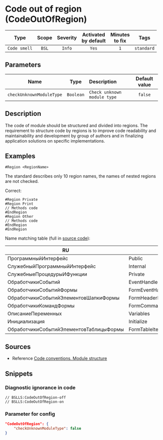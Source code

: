 # Code out of region (CodeOutOfRegion)

 Type | Scope | Severity | Activated<br>by default | Minutes<br>to fix | Tags 
 :-: | :-: | :-: | :-: | :-: | :-: 
 `Code smell` | `BSL` | `Info` | `Yes` | `1` | `standard` 

## Parameters 

 Name | Type | Description | Default value 
 :-: | :-: | :-- | :-: 
 `checkUnknownModuleType` | `Boolean` | ```Check unknown module type``` | ```false``` 

<!-- Блоки выше заполняются автоматически, не трогать -->
## Description

<!-- Описание диагностики заполняется вручную. Необходимо понятным языком описать смысл и схему работу -->

The code of module should be structured and divided into regions.
 The requirement to structure code by regions is to improve code readability and maintainability and development by group of authors and in finalizing application solutions on specific implementations.

## Examples

<!-- В данном разделе приводятся примеры, на которые диагностика срабатывает, а также можно привести пример, как можно исправить ситуацию -->

```bsl
#Region <RegionName>
```

The standard describes only 10 region names, the names of nested regions are not checked.

Correct:

```bsl
#Region Private
#Region Print
// Methods code
#EndRegion
#Region Other
// Methods code
#EndRegion
#EndRegion
```

Name matching table (full in [source code](https://github.com/1c-syntax/bsl-language-server/blob/develop/src/main/java/com/github/_1c_syntax/bsl/languageserver/utils/Keywords.java#L255)):

RU | EN
--- | ---
ПрограммныйИнтерфейс | Public
СлужебныйПрограммныйИнтерфейс | Internal
СлужебныеПроцедурыИФункции | Private
ОбработчикиСобытий | EventHandlers
ОбработчикиСобытийФормы | FormEventHandlers
ОбработчикиСобытийЭлементовШапкиФормы | FormHeaderItemsEventHandlers
ОбработчикиКомандФормы | FormCommandsEventHandlers
ОписаниеПеременных | Variables
Инициализация | Initialize
ОбработчикиСобытийЭлементовТаблицыФормы | FormTableItemsEventHandlers

## Sources

<!-- Необходимо указывать ссылки на все источники, из которых почерпнута информация для создания диагностики -->

- Reference [Code conventions. Module structure](https://its.1c.ru/db/v8std#content:455:hdoc)

## Snippets

<!-- Блоки ниже заполняются автоматически, не трогать -->
### Diagnostic ignorance in code

```bsl
// BSLLS:CodeOutOfRegion-off
// BSLLS:CodeOutOfRegion-on
```

### Parameter for config

```json
"CodeOutOfRegion": {
    "checkUnknownModuleType": false
}
```
